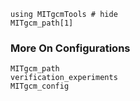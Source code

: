 ```@example
using MITgcmTools # hide
MITgcm_path[1]
```

### More On Configurations

```@docs
MITgcm_path
verification_experiments
MITgcm_config
```
